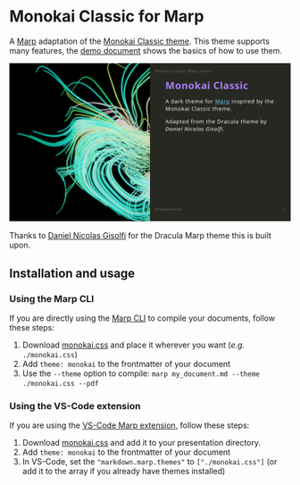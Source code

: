 # Monokai Classic for Marp
A [Marp](https://marp.app/) adaptation of the [Monokai Classic theme](https://gist.github.com/brayevalerien/cb94ac685ebc186f359deae113b6710c). This theme supports many features, the [demo document](./demo.md) shows the basics of how to use them.

![Theme demo](./demo_page_1.jpg)

Thanks to [Daniel Nicolas Gisolfi](https://github.com/dgisolfi) for the Dracula Marp theme this is built upon.

## Installation and usage
### Using the Marp CLI
If you are directly using the [Marp CLI](https://github.com/marp-team/marp-cli) to compile your documents, follow these steps:
1. Download [monokai.css](./monokai.css) and place it wherever you want (*e.g.* `./monokai.css`)
2. Add `theme: monokai` to the frontmatter of your document
3. Use the `--theme` option to compile: `marp my_document.md --theme ./monokai.css --pdf`

### Using the VS-Code extension
If you are using the [VS-Code Marp extension](https://marketplace.visualstudio.com/items?itemName=marp-team.marp-vscode), follow these steps:
1. Download [monokai.css](./monokai.css) and add it to your presentation directory.
2. Add `theme: monokai` to the frontmatter of your document
2. In VS-Code, set the `"markdown.marp.themes"` to `["./monokai.css"]` (or add it to the array if you already have themes installed)
